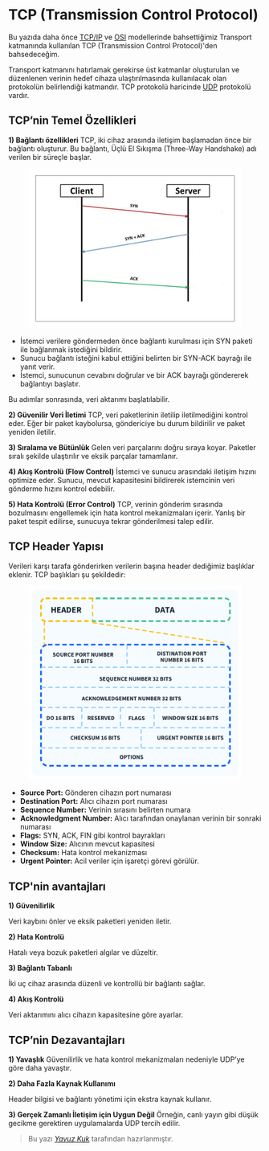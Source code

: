 # TCP (Transmission Control Protocol)

Bu yazıda daha önce [TCP/IP](../network/tcpIp.md) ve [OSI](../network/OSImodel.md) modellerinde bahsettiğimiz Transport katmanında kullanılan TCP (Transmission Control Protocol)'den bahsedeceğim.


Transport katmanını hatırlamak gerekirse üst katmanlar oluşturulan ve düzenlenen verinin hedef cihaza ulaştırılmasında kullanılacak olan protokolün belirlendiği katmandır. TCP protokolü haricinde [UDP](./udp.md) protokolü vardır.

## TCP’nin Temel Özellikleri

<b> 1) Bağlantı özellikleri</b>
TCP, iki cihaz arasında iletişim başlamadan önce bir bağlantı oluşturur. Bu bağlantı, Üçlü El Sıkışma (Three-Way Handshake) adı verilen bir süreçle başlar.

<figure><img src="../assets/network/tcp/3wayHandshake.jpg"></figure>

- İstemci verilere göndermeden önce bağlantı kurulması için SYN paketi ile bağlanmak istediğini bildirir.
- Sunucu bağlantı isteğini kabul ettiğini belirten bir SYN-ACK bayrağı ile yanıt verir.
- İstemci, sunucunun cevabını doğrular ve bir ACK bayrağı göndererek bağlantıyı başlatır.

Bu adımlar sonrasında, veri aktarımı başlatılabilir.

<b>2) Güvenilir Veri İletimi</b>
TCP, veri paketlerinin iletilip iletilmediğini kontrol eder. Eğer bir paket kaybolursa, göndericiye bu durum bildirilir ve paket yeniden iletilir.

<b>3) Sıralama ve Bütünlük</b>
Gelen veri parçalarını doğru sıraya koyar. Paketler sıralı şekilde ulaştırılır ve eksik parçalar tamamlanır.

<b>4) Akış Kontrolü (Flow Control)</b>
İstemci ve sunucu arasındaki iletişim hızını optimize eder. Sunucu, mevcut kapasitesini bildirerek istemcinin veri gönderme hızını kontrol edebilir.

<b> 5) Hata Kontrolü (Error Control)</b>
TCP, verinin gönderim sırasında bozulmasını engellemek için hata kontrol mekanizmaları içerir. Yanlış bir paket tespit edilirse, sunucuya tekrar gönderilmesi talep edilir.

## TCP Header Yapısı

Verileri karşı tarafa gönderirken verilerin başına header dediğimiz başlıklar eklenir. TCP başlıkları şu şekildedir:

<figure><img src="../assets/network/tcp/tcpHeader.jpg"></figure>

- <b>Source Port:</b> Gönderen cihazın port numarası
- <b>Destination Port:</b> Alıcı cihazın port numarası
- <b>Sequence Number:</b> Verinin sırasını belirten numara
- <b>Acknowledgment Number:</b> Alıcı tarafından onaylanan verinin bir sonraki numarası
- <b>Flags:</b> SYN, ACK, FIN gibi kontrol bayrakları
- <b>Window Size:</b> Alıcının mevcut kapasitesi
- <b>Checksum:</b> Hata kontrol mekanizması
- <b>Urgent Pointer:</b> Acil veriler için işaretçi görevi görülür.

## TCP'nin avantajları
<b>1) Güvenilirlik</b>

Veri kaybını önler ve eksik paketleri yeniden iletir.

<b>2) Hata Kontrolü</b>

Hatalı veya bozuk paketleri algılar ve düzeltir.

<b>3) Bağlantı Tabanlı</b>

İki uç cihaz arasında düzenli ve kontrollü bir bağlantı sağlar.

<b>4) Akış Kontrolü</b>

Veri aktarımını alıcı cihazın kapasitesine göre ayarlar.

## TCP’nin Dezavantajları

<b>1) Yavaşlık</b>
Güvenilirlik ve hata kontrol mekanizmaları nedeniyle UDP’ye göre daha yavaştır.

<b>2) Daha Fazla Kaynak Kullanımı</b>

Header bilgisi ve bağlantı yönetimi için ekstra kaynak kullanır.

<b>3) Gerçek Zamanlı İletişim için Uygun Değil</b>
Örneğin, canlı yayın gibi düşük gecikme gerektiren uygulamalarda UDP tercih edilir.

> Bu yazı [_Yavuz Kuk_](https://www.linkedin.com/in/yavuzkuk/) tarafından hazırlanmıştır.

